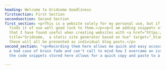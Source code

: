 ```yaml
---
heading: Welcome to Gridsome Goodliness
firstsection: First Section
secondsection: Second Section
first_section: <p>This is a website solely for my personal use, but if anyone else
  finds it of use well good luck to them.</p><p>I am adding snippets of code and ideas
  that I have found useful when creating websites with <a href="https://gridsome.org/"
  title="Gridsome,  a static site generator based on Vue" target="_blank">Gridsome</a>,
  these will all be presented as individual blog posts.</p>
second_section: "<p>Recording them here allows me quick and easy access when I have
  a bad case of brain fade and can't call to mind how I overcame an issue or problem.</p><p>Having
  the code snippets stored here allows for a quick copy and paste to a new project.</p>"

---
```

